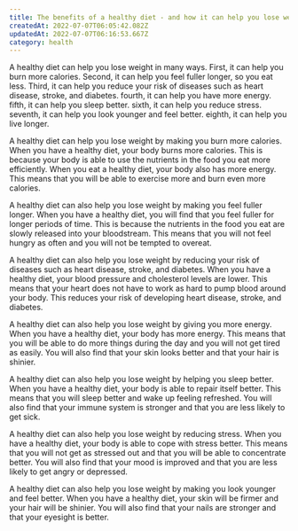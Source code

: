 ```yaml
---
title: The benefits of a healthy diet - and how it can help you lose weight
createdAt: 2022-07-07T06:05:42.082Z
updatedAt: 2022-07-07T06:16:53.667Z
category: health
---
```


A healthy diet can help you lose weight in many ways. First, it can help you burn more calories. Second, it can help you feel fuller longer, so you eat less. Third, it can help you reduce your risk of diseases such as heart disease, stroke, and diabetes. fourth, it can help you have more energy. fifth, it can help you sleep better. sixth, it can help you reduce stress. seventh, it can help you look younger and feel better. eighth, it can help you live longer.

A healthy diet can help you lose weight by making you burn more calories. When you have a healthy diet, your body burns more calories. This is because your body is able to use the nutrients in the food you eat more efficiently. When you eat a healthy diet, your body also has more energy. This means that you will be able to exercise more and burn even more calories.

A healthy diet can also help you lose weight by making you feel fuller longer. When you have a healthy diet, you will find that you feel fuller for longer periods of time. This is because the nutrients in the food you eat are slowly released into your bloodstream. This means that you will not feel hungry as often and you will not be tempted to overeat.

A healthy diet can also help you lose weight by reducing your risk of diseases such as heart disease, stroke, and diabetes. When you have a healthy diet, your blood pressure and cholesterol levels are lower. This means that your heart does not have to work as hard to pump blood around your body. This reduces your risk of developing heart disease, stroke, and diabetes.

A healthy diet can also help you lose weight by giving you more energy. When you have a healthy diet, your body has more energy. This means that you will be able to do more things during the day and you will not get tired as easily. You will also find that your skin looks better and that your hair is shinier.

A healthy diet can also help you lose weight by helping you sleep better. When you have a healthy diet, your body is able to repair itself better. This means that you will sleep better and wake up feeling refreshed. You will also find that your immune system is stronger and that you are less likely to get sick.

A healthy diet can also help you lose weight by reducing stress. When you have a healthy diet, your body is able to cope with stress better. This means that you will not get as stressed out and that you will be able to concentrate better. You will also find that your mood is improved and that you are less likely to get angry or depressed.

A healthy diet can also help you lose weight by making you look younger and feel better. When you have a healthy diet, your skin will be firmer and your hair will be shinier. You will also find that your nails are stronger and that your eyesight is better.
